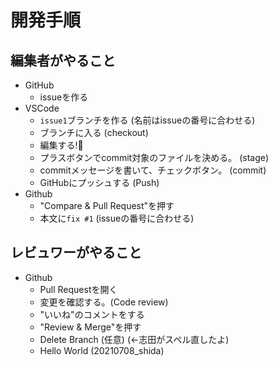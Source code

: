 # 開発手順

## 編集者がやること

- GitHub
  - issueを作る
- VSCode
  - `issue1`ブランチを作る (名前はissueの番号に合わせる)
  - ブランチに入る (checkout)
  - 編集する!💪
  - プラスボタンでcommit対象のファイルを決める。 (stage)
  - commitメッセージを書いて、チェックボタン。 (commit)
  - GitHubにプッシュする (Push)
- Github
  - "Compare & Pull Request"を押す
  - 本文に`fix #1` (issueの番号に合わせる)

## レビュワーがやること

- Github
  - Pull Requestを開く
  - 変更を確認する。(Code review)
  - "いいね"のコメントをする
  - "Review & Merge"を押す
  - Delete Branch (任意) (←志田がスペル直したよ)
  - Hello World (20210708_shida)